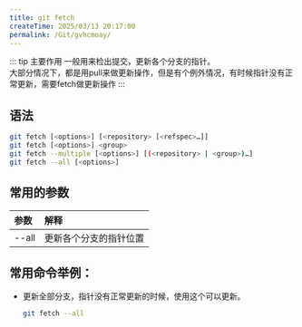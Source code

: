 ```yaml
---
title: git fetch
createTime: 2025/03/13 20:17:00
permalink: /Git/gvhcmoay/
---
```


::: tip 主要作用
一般用来检出提交，更新各个分支的指针。  
大部分情况下，都是用pull来做更新操作，但是有个例外情况，有时候指针没有正常更新，需要fetch做更新操作
:::

## 语法

```bash
git fetch [<options>] [<repository> [<refspec>…​]]
git fetch [<options>] <group>
git fetch --multiple [<options>] [(<repository> | <group>)…​]
git fetch --all [<options>]
```

## 常用的参数

| 参数    | 解释          |
|:----- |:----------- |
| --all | 更新各个分支的指针位置 |

## 常用命令举例：

- 更新全部分支，指针没有正常更新的时候，使用这个可以更新。
  
  ```bash
  git fetch --all 
  ```
